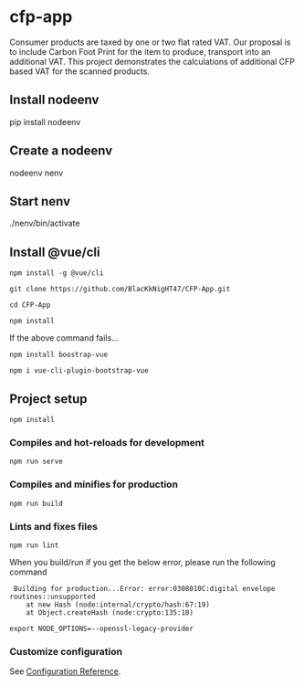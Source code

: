 # cfp-app

Consumer products are taxed by one or two flat rated VAT.
Our proposal is to include Carbon Foot Print for the item to produce, transport into an additional VAT.
This project demonstrates the calculations of additional CFP based VAT for the scanned products.


Install  nodeenv
----------------
pip install nodeenv

Create a nodeenv
----------------
nodeenv nenv

Start nenv
----------
./nenv/bin/activate


Install @vue/cli
----------------
```
npm install -g @vue/cli

git clone https://github.com/BlacKkNigHT47/CFP-App.git

cd CFP-App

npm install
```
If the above command fails...
```
npm install boostrap-vue

npm i vue-cli-plugin-bootstrap-vue
```

## Project setup
```
npm install

```

### Compiles and hot-reloads for development
```
npm run serve
```

### Compiles and minifies for production
```
npm run build
```

### Lints and fixes files
```
npm run lint
```

When you build/run if you get the below error, please run the following command
```
 Building for production...Error: error:0308010C:digital envelope routines::unsupported
    at new Hash (node:internal/crypto/hash:67:19)
    at Object.createHash (node:crypto:135:10)
```
```
export NODE_OPTIONS=--openssl-legacy-provider
```

### Customize configuration
See [Configuration Reference](https://cli.vuejs.org/config/).
